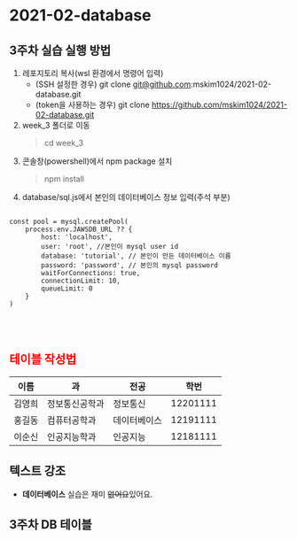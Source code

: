 # 2021-02-database

## 3주차 실습 실행 방법
1. 레포지토리 복사(wsl 환경에서 명령어 입력)
    - (SSH 설정한 경우) git clone git@github.com:mskim1024/2021-02-database.git
    - (token을 사용하는 경우) git clone https://github.com/mskim1024/2021-02-database.git
2. week_3 폴더로 이동
    > cd week_3
3. 콘솔창(powershell)에서 npm package 설치
    >npm install
4. database/sql.js에서 본인의 데이터베이스 정보 입력(주석 부분)

<pre>
<code>
const pool = mysql.createPool(
    process.env.JAWSDB_URL ?? {
        host: 'localhost',
        user: 'root', //본인이 mysql user id
        database: 'tutorial', // 본인이 만든 데이터베이스 이름
        password: 'password', // 본인의 mysql password
        waitForConnections: true,
        connectionLimit: 10,
        queueLimit: 0
    }
)
</code>
</pre>

<br>

## <span style="color:red">테이블 작성법</span>

이름|과|전공|학번|
---|---|---|---|
김영희|정보통신공학과|정보통신|12201111|
홍길동|컴퓨터공학과|데이터베이스|12191111|
이순신|인공지능학과|인공지능|12181111|

## 텍스트 강조

- **데이터베이스** 실습은 재미 ~~없어요~~있어요.

## 3주차 DB 테이블
